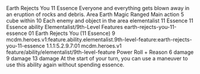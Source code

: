 <ability>
  <name>Earth Rejects You</name>
  <cost>11 Essence</cost>
  <flavor>Everyone and everything gets blown away in an eruption of rocks and debris.</flavor>
  <keywords>
    <keyword>Area</keyword>
    <keyword>Earth</keyword>
    <keyword>Magic</keyword>
    <keyword>Ranged</keyword>
  </keywords>
  <type>Main action</type>
  <distance>5 cube within 10</distance>
  <target>Each enemy and object in the area</target>
  <metadata>
    <class>elementalist</class>
    <cost>11 Essence</cost>
    <cost_amount>11</cost_amount>
    <cost_resource>Essence</cost_resource>
    <feature_type>ability</feature_type>
    <file_dpath>Elementalist/9th-Level Features</file_dpath>
    <item_id>earth-rejects-you-11-essence</item_id>
    <item_index>01</item_index>
    <item_name>Earth Rejects You (11 Essence)</item_name>
    <level>9</level>
    <scc>mcdm.heroes.v1:feature.ability.elementalist.9th-level-feature:earth-rejects-you-11-essence</scc>
    <scdc>1.1.1:5.2.9.7:01</scdc>
    <source>mcdm.heroes.v1</source>
    <type>feature/ability/elementalist/9th-level-feature</type>
  </metadata>
  <effects>
    <effect type="roll">
      <roll>Power Roll + Reason</roll>
      <t1>6 damage</t1>
      <t2>9 damage</t2>
      <t3>13 damage</t3>
    </effect>
    <effect type="mundane" name="Persistent 2">At the start of your turn, you can use a maneuver to use this ability again without spending essence.</effect>
  </effects>
</ability>
